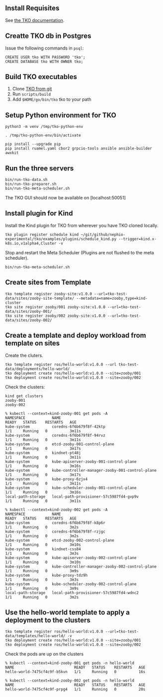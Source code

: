 ## Install Requisites

See [the TKO documentation](https://github.com/nephio-experimental/tko/blob/main/INSTALL.md).

## Creatte TKO db in Postgres

Issue the following commands in `psql`:
```
CREATE USER tko WITH PASSWORD 'tko';
CREATE DATABASE tko WITH OWNER tko;
```

## Build TKO executables

1. Clone [TKO from git](https://github.com/nephio-experimental/tko)
2. Run `scripts/build`
3. Add `$HOME/go/bin/tko` tko to your path

## Setup Python environment for TKO

```
python3 -m venv /tmp/tko-python-env

. /tmp/tko-python-env/bin/activate

pip install --upgrade pip
pip install ruamel.yaml cbor2 grpcio-tools ansible ansible-builder awxkit
```

## Run the three servers

```
bin/run-tko-data.sh
bin/run-tko-preparer.sh
bin/run-tko-meta-scheduler.sh
```

The TKO GUI should now be available on [localhost:50051]

## Install plugin for Kind

Install the Kind plugin for TKO from wherever you have TKO cloned locally.

```
tko plugin register schedule kind ~/git/github/nephio-experimental/tko/examples/plugins/schedule_kind.py --trigger=kind.x-k8s.io,v1alpha4,Cluster -v
```

Stop and restart the Meta Scheduler (Plugins are not flushed to the meta scheduler).
```
bin/run-tko-meta-scheduler.sh
```

## Create sites from Template

```
tko template register zooby-site:v1.0.0 --url=tko-test-data/sites/zooby-site-template/ --metadata=name=zooby,type=kind-cluster
tko site register zooby/001 zooby-site:v1.0.0 --url=tko-test-data/sites/zooby-001/
tko site register zooby/002 zooby-site:v1.0.0 --url=tko-test-data/sites/zooby-002/
```

## Create a template and deploy workload from template on sites

Create the cluters.

```
tko template register ros/hello-world:v1.0.0 --url tko-test-data/deployments/hello-world/
tko deployment create ros/hello-world:v1.0.0 --site=zooby/001
tko deployment create ros/hello-world:v1.0.0 --site=zooby/002
```

Check the clusters:
```
kind get clusters
zooby-001
zooby-002

% kubectl --context=kind-zooby-001 get pods -A
NAMESPACE            NAME                                              READY   STATUS    RESTARTS   AGE
kube-system          coredns-6f6b679f8f-42ktp                          1/1     Running   0          3m11s
kube-system          coredns-6f6b679f8f-94rvz                          1/1     Running   0          3m11s
kube-system          etcd-zooby-001-control-plane                      1/1     Running   0          3m17s
kube-system          kindnet-pt48j                                     1/1     Running   0          3m11s
kube-system          kube-apiserver-zooby-001-control-plane            1/1     Running   0          3m16s
kube-system          kube-controller-manager-zooby-001-control-plane   1/1     Running   0          3m17s
kube-system          kube-proxy-6zjx4                                  1/1     Running   0          3m11s
kube-system          kube-scheduler-zooby-001-control-plane            1/1     Running   0          3m16s
local-path-storage   local-path-provisioner-57c5987fd4-gvp9v           1/1     Running   0          3m11s

% kubectl --context=kind-zooby-002 get pods -A
NAMESPACE            NAME                                              READY   STATUS    RESTARTS   AGE
kube-system          coredns-6f6b679f8f-k8p6r                          1/1     Running   0          3m2s
kube-system          coredns-6f6b679f8f-rzjgc                          1/1     Running   0          3m2s
kube-system          etcd-zooby-002-control-plane                      1/1     Running   0          3m10s
kube-system          kindnet-css84                                     1/1     Running   0          3m3s
kube-system          kube-apiserver-zooby-002-control-plane            1/1     Running   0          3m10s
kube-system          kube-controller-manager-zooby-002-control-plane   1/1     Running   0          3m9s
kube-system          kube-proxy-tdz9h                                  1/1     Running   0          3m3s
kube-system          kube-scheduler-zooby-002-control-plane            1/1     Running   0          3m9s
local-path-storage   local-path-provisioner-57c5987fd4-wdnc2           1/1     Running   0          3m2s
```

## Use the hello-world template to apply a deployment to the clusters

```
tko template register ros/hello-world:v1.0.0 --url=tko-test-data/templates/hello-world/ -v
tko deployment create ros/hello-world:v1.0.0 --site=zooby/001
tko deployment create ros/hello-world:v1.0.0 --site=zooby/002
```

Check the pods are up on the clusters
```
% kubectl --context=kind-zooby-001 get pods -n hello-world
NAME                           READY   STATUS    RESTARTS   AGE
hello-world-7475cf4c9f-b5kvn   1/1     Running   0          16s

% kubectl --context=kind-zooby-002 get pods -n hello-world
NAME                           READY   STATUS    RESTARTS   AGE
hello-world-7475cf4c9f-prpg4   1/1     Running   0          20s
```
